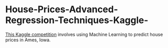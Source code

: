 # House-Prices-Advanced-Regression-Techniques-Kaggle-
[This Kaggle competition](https://www.kaggle.com/c/house-prices-advanced-regression-techniques/overview) involves using Machine Learning to predict house prices in Ames, Iowa. 
